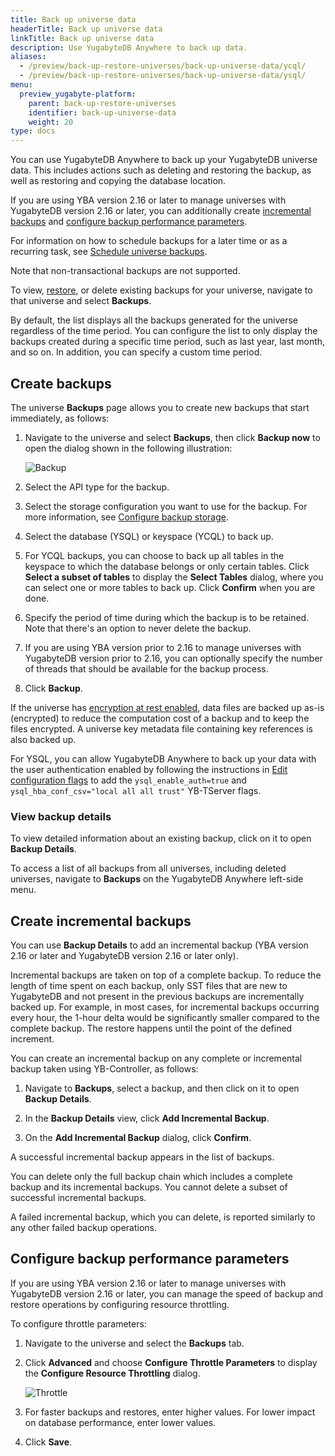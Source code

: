 ```yaml
---
title: Back up universe data
headerTitle: Back up universe data
linkTitle: Back up universe data
description: Use YugabyteDB Anywhere to back up data.
aliases:
  - /preview/back-up-restore-universes/back-up-universe-data/ycql/
  - /preview/back-up-restore-universes/back-up-universe-data/ysql/
menu:
  preview_yugabyte-platform:
    parent: back-up-restore-universes
    identifier: back-up-universe-data
    weight: 20
type: docs
---
```


You can use YugabyteDB Anywhere to back up your YugabyteDB universe data. This includes actions such as deleting and restoring the backup, as well as restoring and copying the database location.

If you are using YBA version 2.16 or later to manage universes with YugabyteDB version 2.16 or later, you can additionally create [incremental backups](#create-incremental-backups) and [configure backup performance parameters](#configure-backup-performance-parameters).

For information on how to schedule backups for a later time or as a recurring task, see [Schedule universe backups](../schedule-data-backups/).

Note that non-transactional backups are not supported.

To view, [restore](../restore-universe-data/), or delete existing backups for your universe, navigate to that universe and select **Backups**.

By default, the list displays all the backups generated for the universe regardless of the time period. You can configure the list to only display the backups created during a specific time period, such as last year, last month, and so on. In addition, you can specify a custom time period.

## Create backups

The universe **Backups** page allows you to create new backups that start immediately, as follows:

1. Navigate to the universe and select **Backups**, then click **Backup now** to open the dialog shown in the following illustration:

    ![Backup](/images/yp/create-backup-new-3.png)

1. Select the API type for the backup.

1. Select the storage configuration you want to use for the backup. For more information, see [Configure backup storage](../configure-backup-storage/).

1. Select the database (YSQL) or keyspace (YCQL) to back up.

1. For YCQL backups, you can choose to back up all tables in the keyspace to which the database belongs or only certain tables. Click **Select a subset of tables** to display the **Select Tables** dialog, where you can select one or more tables to back up. Click **Confirm** when you are done.

1. Specify the period of time during which the backup is to be retained. Note that there's an option to never delete the backup.

1. If you are using YBA version prior to 2.16 to manage universes with YugabyteDB version prior to 2.16, you can optionally specify the number of threads that should be available for the backup process.

1. Click **Backup**.

If the universe has [encryption at rest enabled](../../security/enable-encryption-at-rest), data files are backed up as-is (encrypted) to reduce the computation cost of a backup and to keep the files encrypted. A universe key metadata file containing key references is also backed up.

For YSQL, you can allow YugabyteDB Anywhere to back up your data with the user authentication enabled by following the instructions in [Edit configuration flags](../../manage-deployments/edit-config-flags) to add the `ysql_enable_auth=true` and `ysql_hba_conf_csv="local all all trust"` YB-TServer flags.

### View backup details

To view detailed information about an existing backup, click on it to open **Backup Details**.

To access a list of all backups from all universes, including deleted universes, navigate to **Backups** on the YugabyteDB Anywhere left-side menu.

## Create incremental backups

You can use **Backup Details** to add an incremental backup (YBA version 2.16 or later and YugabyteDB version 2.16 or later only).

Incremental backups are taken on top of a complete backup. To reduce the length of time spent on each backup, only SST files that are new to YugabyteDB and not present in the previous backups are incrementally backed up. For example, in most cases, for incremental backups occurring every hour, the 1-hour delta would be significantly smaller compared to the complete backup. The restore happens until the point of the defined increment.

You can create an incremental backup on any complete or incremental backup taken using YB-Controller, as follows:

1. Navigate to **Backups**, select a backup, and then click on it to open **Backup Details**.

1. In the  **Backup Details** view, click **Add Incremental Backup**.

1. On the **Add Incremental Backup** dialog, click **Confirm**.

A successful incremental backup appears in the list of backups.

You can delete only the full backup chain which includes a complete backup and its incremental backups. You cannot delete a subset of successful incremental backups.

A failed incremental backup, which you can delete, is reported similarly to any other failed backup operations.

## Configure backup performance parameters

If you are using YBA version 2.16 or later to manage universes with YugabyteDB version 2.16 or later, you can manage the speed of backup and restore operations by configuring resource throttling.

To configure throttle parameters:

1. Navigate to the universe and select the **Backups** tab.

1. Click **Advanced** and choose **Configure Throttle Parameters** to display the **Configure Resource Throttling** dialog.

    ![Throttle](/images/yp/backup-restore-throttle.png)

1. For faster backups and restores, enter higher values. For lower impact on database performance, enter lower values.

1. Click **Save**.
